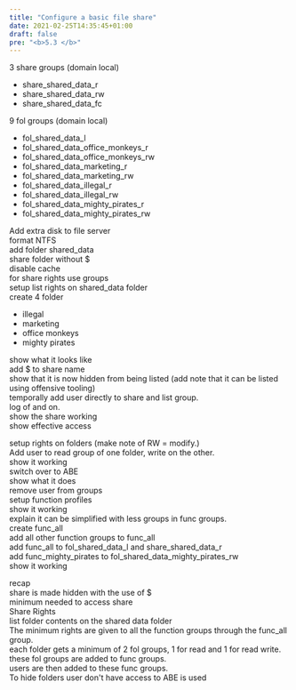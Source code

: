 ```yaml
---
title: "Configure a basic file share"
date: 2021-02-25T14:35:45+01:00
draft: false
pre: "<b>5.3 </b>"
---
```


3 share groups (domain local)

- share_shared_data_r
- share_shared_data_rw
- share_shared_data_fc

9 fol groups (domain local)

- fol_shared_data_l
- fol_shared_data_office_monkeys_r
- fol_shared_data_office_monkeys_rw
- fol_shared_data_marketing_r
- fol_shared_data_marketing_rw
- fol_shared_data_illegal_r
- fol_shared_data_illegal_rw
- fol_shared_data_mighty_pirates_r
- fol_shared_data_mighty_pirates_rw

Add extra disk to file server  
format NTFS  
add folder shared_data  
share folder without $  
disable cache  
for share rights use groups  
setup list rights on shared_data folder  
create 4 folder  

- illegal  
- marketing  
- office monkeys  
- mighty pirates  
  
show what it looks like  
add $ to share name  
show that it is now hidden from being listed (add note that it can be listed using offensive tooling)  
temporally add user directly to share and list group.  
log of and on.  
show the share working  
show effective access

setup rights on folders (make note of RW = modify.)  
Add user to read group of one folder, write on the other.  
show it working  
switch over to ABE  
show what it does  
remove user from groups  
setup function profiles  
show it working  
explain it can be simplified with less groups in func groups.  
create func_all  
add all other function groups to func_all  
add func_all to fol_shared_data_l and share_shared_data_r  
add func_mighty_pirates to fol_shared_data_mighty_pirates_rw  
show it working  

recap  
share is made hidden with the use of $  
minimum needed to access share  
    Share Rights  
    list folder contents on the shared data folder  
The minimum rights are given to all the function groups through the func_all group.  
each folder gets a minimum of 2 fol groups, 1 for read and 1 for read write.  
these fol groups are added to func groups.  
users are then added to these func groups.  
To hide folders user don't have access to ABE is used  
